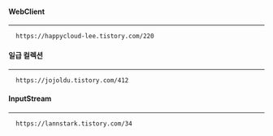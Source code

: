 #### WebClient
---
```
  https://happycloud-lee.tistory.com/220
```

#### 일급 컬렉션
---
```
  https://jojoldu.tistory.com/412
```

#### InputStream
---
```
  https://lannstark.tistory.com/34
```
